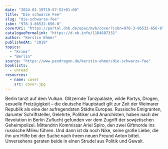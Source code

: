 ```yaml
---
date: "2024-01-19T19:57:52+01:00"
title: "Die schwarze Fee"
slug: "die-schwarze-fee"
isbn: "978-3-86532-656-0"
coverUri: "https://portal.dnb.de/opac/mvb/cover?isbn=978-3-86532-656-0"
cataloguePermalink: "https://d-nb.info/1184687331"
author: "Kerstin Ehmer"
publishedAt: "2019"
topics:
  - "Krimi"
  - "Berlin"
source: "https://www.pendragon.de/kerstin-ehmer/die-schwarze-fee"
booklists:
  - unread
resources:
  - name: cover
    src: cover.jpg
---
```


Berlin tanzt auf dem Vulkan. Glitzernde Tanzpaläste, wilde Partys, Drogen, 
sexuelle Freizügigkeit – die deutsche Hauptstadt gilt zur Zeit der Weimarer 
Republik als eine der aufregendsten Städte Europas. Russische Emigranten, 
darunter Schriftsteller, Gelehrte, Politiker und Anarchisten, haben nach der 
Revolution in Berlin Zuflucht gefunden vor dem Zugriff der sowjetischen 
Geheimpolizei. Mittendrin Kommissar Ariel Spiro, den zwei Giftmorde ins 
russische Milieu führen. Und dann ist da noch Nike, seine große Liebe, die ihn 
um Hilfe bei der Suche nach ihrem neuen Freund Anton bittet. Unversehens 
geraten beide in einen Strudel aus Politik und Gewalt.